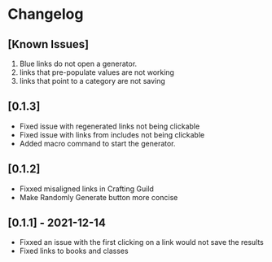 # Changelog

## [Known Issues]
1. Blue links do not open a generator.
2. links that pre-populate values are not working
3. links that point to a category are not saving

## [0.1.3]
- Fixed issue with regenerated links not being clickable
- Fixed issue with links from includes not being clickable
- Added macro command to start the generator.

## [0.1.2]
- Fixxed misaligned links in Crafting Guild
- Make Randomly Generate button more concise

## [0.1.1] - 2021-12-14
- Fixxed an issue with the first clicking on a link would not save the results
- Fixed links to books and classes
